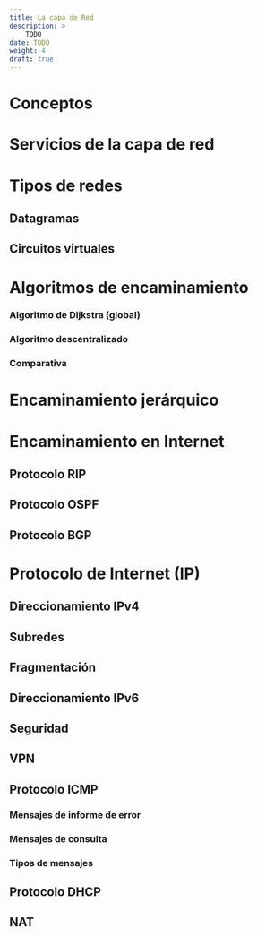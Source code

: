 ```yaml
---
title: La capa de Red
description: >
    TODO
date: TODO
weight: 4
draft: true
---
```


# Conceptos
# Servicios de la capa de red

# Tipos de redes
## Datagramas
## Circuitos virtuales

# Algoritmos de encaminamiento
### Algoritmo de Dijkstra (global)
### Algoritmo descentralizado
### Comparativa

# Encaminamiento jerárquico
# Encaminamiento en Internet
## Protocolo RIP
## Protocolo OSPF
## Protocolo BGP

# Protocolo de Internet (IP)
## Direccionamiento IPv4
## Subredes
## Fragmentación
## Direccionamiento IPv6

## Seguridad
## VPN
## Protocolo ICMP
### Mensajes de informe de error
### Mensajes de consulta
### Tipos de mensajes
## Protocolo DHCP
## NAT

